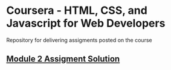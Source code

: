 # Coursera - HTML, CSS, and Javascript for Web Developers
Repository for delivering assigments posted on the course
## [Module 2 Assigment Solution](https://glacy.github.io/coursera-html-css-js/mod2_solution/)

